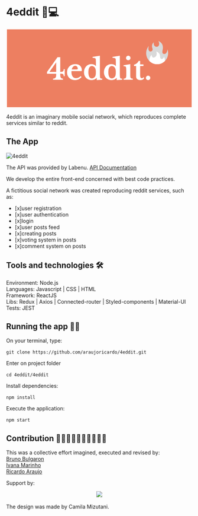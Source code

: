 # 4eddit 📖💻
<p align="center">
<img src="https://github.com/araujoricardo/4eddit/blob/master/4eddit/src/img/logo.png"/>
</p>

4eddit is an imaginary mobile social network, which reproduces complete services similar to reddit.

## The App
![4eddit](https://user-images.githubusercontent.com/60905493/90412665-c2b1ef00-e083-11ea-9880-c40957bdab17.gif)

The API was provided by Labenu. [API Documentation]()

We develop the entire front-end concerned with best code practices.</br>

A fictitious social network was created reproducing reddit services, such as:</br>

- [x]user registration
- [x]user authentication
- [x]login
- [x]user posts feed
- [x]creating posts
- [x]voting system in posts
- [x]comment system on posts



## Tools and technologies 🛠
Environment: Node.js</br>
Languages: Javascript | CSS | HTML</br>
Framework: ReactJS</br>
Libs: Redux | Axios | Connected-router | Styled-components | Material-UI</br>
Tests: JEST</br>

## Running the app 🏃‍♂️

On your terminal, type:
```
git clone https://github.com/araujoricardo/4eddit.git
```

Enter on project folder
```
cd 4eddit/4eddit
```

Install dependencies:
```
npm install
```

Execute the application:
```
npm start
```

## Contribution 🧙‍♂️🦹‍♀️🧛‍♀️🧜‍♂️🧟‍♀️

This was a collective effort imagined, executed and revised by:</br>
[Bruno Bulgaron](https://github.com/brunobulgaron)</br>
[Ivana Marinho](https://github.com/iivanabm)</br>
[Ricardo Araujo](https://github.com/araujoricardo)</br>

Support by: 
<p align="center">
<img src="https://uploads-ssl.webflow.com/5e790d30d198385b09366d8f/5eb17dfd4a07be86d2b8951e_Labenu_principal_slogan.png"/>
</p>
The design was made by Camila Mizutani.
